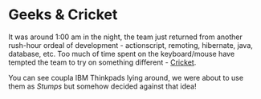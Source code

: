 # Geeks & Cricket

It was around 1:00 am in the night, the team just returned from another rush-hour ordeal of development - actionscript, remoting, hibernate, java, database, etc. Too much of time spent on the keyboard/mouse have tempted the team to try on something different - [Cricket](http://en.wikipedia.org/wiki/Cricket).

You can see coupla IBM Thinkpads lying around, we were about to use them as *Stumps* but somehow decided against that idea!